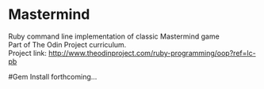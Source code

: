 # Mastermind
Ruby command line implementation of classic Mastermind game <br>
Part of The Odin Project curriculum. <br> 
Project link: http://www.theodinproject.com/ruby-programming/oop?ref=lc-pb <br>

#Gem Install
forthcoming...

